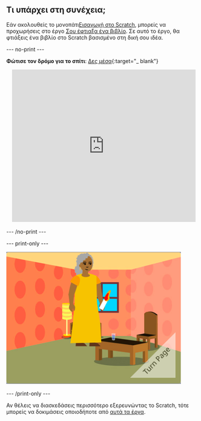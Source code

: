 ## Τι υπάρχει στη συνέχεια;

Εάν ακολουθείς το μονοπάτι[Εισαγωγή στο Scratch](https://projects.raspberrypi.org/en/pathway/scratch-intro), μπορείς να προχωρήσεις στο έργο [Σου έφτιαξα ένα βιβλίο](https://projects.raspberrypi.org/en/projects/i-made-you-a-book). Σε αυτό το έργο, θα φτιάξεις ένα βιβλίο στο Scratch βασισμένο στη δική σου ιδέα.

--- no-print ---

**Φώτισε τον δρόμο για το σπίτι**: [Δες μέσα](https://scratch.mit.edu/projects/499860786/editor){:target="_ blank"}
<div class="scratch-preview" style="margin-left: 15px;">
  <iframe allowtransparency="true" width="485" height="402" src="https://scratch.mit.edu/projects/embed/499860786/?autostart=false" frameborder="0"></iframe>
</div>

--- /no-print ---

--- print-only ---

![Ένα έργο «Σου έφτιαξα ένα βιβλίο».](images/book-cover.png)

--- /print-only ---

Αν θέλεις να διασκεδάσεις περισσότερο εξερευνώντας το Scratch, τότε μπορείς να δοκιμάσεις οποιοδήποτε από [αυτά τα έργα](https://projects.raspberrypi.org/en/projects?software%5B%5D=scratch&curriculum%5B%5D=%201).


